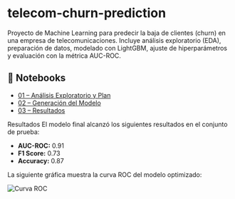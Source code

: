 # telecom-churn-prediction
Proyecto de Machine Learning para predecir la baja de clientes (churn) en una empresa de telecomunicaciones. Incluye análisis exploratorio (EDA), preparación de datos, modelado con LightGBM, ajuste de hiperparámetros y evaluación con la métrica AUC-ROC.

## 📂 Notebooks
- [01 – Análisis Exploratorio y Plan](telecom-churn-prediction/Notebooks/01_eda_plan.ipynb)  
- [02 – Generación del Modelo](telecom-churn-prediction/Notebooks/02_modelado.ipynb)  
- [03 – Resultados](telecom-churn-prediction/Notebooks/03_resultados.ipynb)  



Resultados
El modelo final alcanzó los siguientes resultados en el conjunto de prueba:

- **AUC-ROC:** 0.91  
- **F1 Score:** 0.73  
- **Accuracy:** 0.87  

La siguiente gráfica muestra la curva ROC del modelo optimizado:

![Curva ROC](Notebooks/roc_curve_proba.png)


